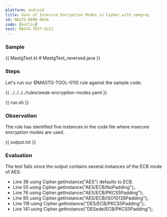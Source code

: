 ```yaml
---
platform: android
title: Uses of Insecure Encryption Modes in Cipher with semgrep
id: MASTG-DEMO-0016
code: [kotlin]
test: MASTG-TEST-0221
---
```


### Sample

{{ MastgTest.kt # MastgTest_reversed.java }}

### Steps

Let's run our @MASTG-TOOL-0110 rule against the sample code.

{{ ../../../../rules/weak-encryption-modes.yaml }}

{{ run.sh }}

### Observation

The rule has identified five instances in the code file where insecure encryption modes are used.

{{ output.txt }}

### Evaluation

The test fails since the output contains several instances of the ECB mode of AES:

- Line 36 using Cipher.getInstance("AES") defaults to ECB.
- Line 55 using Cipher.getInstance("AES/ECB/NoPadding");.
- Line 76 using Cipher.getInstance("AES/ECB/PKCS5Padding");.
- Line 95 using Cipher.getInstance("AES/ECB/ISO10126Padding");.
- Line 118 using Cipher.getInstance("DES/ECB/PKCS5Padding");.
- Line 141 using Cipher.getInstance("DESede/ECB/PKCS5Padding");.
